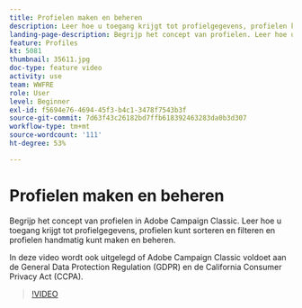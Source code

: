 ```yaml
---
title: Profielen maken en beheren
description: Leer hoe u toegang krijgt tot profielgegevens, profielen kunt sorteren en filteren en profielen handmatig kunt maken en beheren. Krijg inzicht in de naleving van de Algemene Verordening Gegevensbescherming (AVG) en de California Consumer Privacy Act (CCPA).
landing-page-description: Begrijp het concept van profielen. Leer hoe u toegang krijgt tot profielgegevens, profielen kunt sorteren en filteren en profielen handmatig kunt maken en beheren. Leer over GDPR en CCPA.
feature: Profiles
kt: 5081
thumbnail: 35611.jpg
doc-type: feature video
activity: use
team: WWFRE
role: User
level: Beginner
exl-id: f5694e76-4694-45f3-b4c1-3478f7543b3f
source-git-commit: 7d63f43c26182bd7ffb618392463283da0b3d307
workflow-type: tm+mt
source-wordcount: '111'
ht-degree: 53%

---
```


# Profielen maken en beheren

Begrijp het concept van profielen in Adobe Campaign Classic. Leer hoe u toegang krijgt tot profielgegevens, profielen kunt sorteren en filteren en profielen handmatig kunt maken en beheren.

In deze video wordt ook uitgelegd of Adobe Campaign Classic voldoet aan de General Data Protection Regulation (GDPR) en de California Consumer Privacy Act (CCPA).

>[!VIDEO](https://video.tv.adobe.com/v/35611?quality=12)
